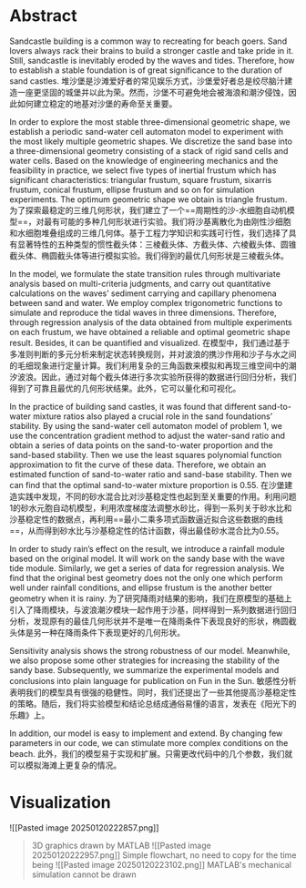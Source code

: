# Abstract
Sandcastle building is a common way to recreating for beach goers. Sand lovers always rack their brains to build a stronger castle and take pride in it. Still, sandcastle is inevitably eroded by the waves and tides. Therefore, how to establish a stable foundation is of great significance to the duration of sand castles.
堆沙堡是沙滩爱好者的常见娱乐方式，沙堡爱好者总是绞尽脑汁建造一座更坚固的城堡并以此为荣。然而，沙堡不可避免地会被海浪和潮汐侵蚀，因此如何建立稳定的地基对沙堡的寿命至关重要。

In order to explore the most stable three-dimensional geometric shape, we establish a periodic sand-water cell automaton model to experiment with the most likely multiple geometric shapes. We discretize the sand base into a three-dimensional geometry consisting of a stack of rigid sand cells and water cells. Based on the knowledge of engineering mechanics and the feasibility in practice, we select five types of inertial frustum which has significant characteristics: triangular frustum, square frustum, sixarris frustum, conical frustum, ellipse frustum and so on for simulation experiments. The optimum geometric shape we obtain is triangle frustum.
为了探索最稳定的三维几何形状，我们建立了一个==周期性的沙-水细胞自动机模型==，对最有可能的多种几何形状进行实验。我们将沙基离散化为由刚性沙细胞和水细胞堆叠组成的三维几何体。基于工程力学知识和实践可行性，我们选择了具有显著特性的五种类型的惯性截头体：三棱截头体、方截头体、六棱截头体、圆锥截头体、椭圆截头体等进行模拟实验。我们得到的最优几何形状是三棱截头体。

In the model, we formulate the state transition rules through multivariate analysis based on multi-criteria judgments, and carry out quantitative calculations on the waves’ sediment carrying and capillary phenomena between sand and water. We employ complex trigonometric functions to simulate and reproduce the tidal waves in three dimensions. Therefore, through regression analysis of the data obtained from multiple experiments on each frustum, we have obtained a reliable and optimal geometric shape result. Besides, it can be quantified and visualized.
在模型中，我们通过基于多准则判断的多元分析来制定状态转换规则，并对波浪的携沙作用和沙子与水之间的毛细现象进行定量计算。我们利用复杂的三角函数来模拟和再现三维空间中的潮汐波浪。因此，通过对每个截头体进行多次实验所获得的数据进行回归分析，我们得到了可靠且最优的几何形状结果。此外，它可以量化和可视化。

In the practice of building sand castles, it was found that different sand-to-water mixture ratios also played a crucial role in the sand foundations’ stability. By using the sand-water cell automaton model of problem 1, we use the concentration gradient method to adjust the water-sand ratio and obtain a series of data points on the sand-to-water proportion and the sand-based stability. Then we use the least squares polynomial function approximation to fit the curve of these data. Therefore, we obtain an estimated function of sand-to-water ratio and sand-base stability. Then we can find that the optimal sand-to-water mixture proportion is 0.55.
在沙堡建造实践中发现，不同的砂水混合比对沙基稳定性也起到至关重要的作用。利用问题1的砂水元胞自动机模型，利用浓度梯度法调整水砂比，得到一系列关于砂水比和沙基稳定性的数据点，再利用==最小二乘多项式函数逼近拟合这些数据的曲线==，从而得到砂水比与沙基稳定性的估计函数，得出最佳砂水混合比为0.55。

In order to study rain’s effect on the result, we introduce a rainfall module based on the original model. It will work on the sandy base with the wave tide module. Similarly, we get a series of data for regression analysis. We find that the original best geometry does not the only one which perform well under rainfall conditions, and ellipse frustum is the another better geometry when it is rainy.
为了研究降雨对结果的影响，我们在原模型的基础上引入了降雨模块，与波浪潮汐模块一起作用于沙基，同样得到一系列数据进行回归分析，发现原有的最佳几何形状并不是唯一在降雨条件下表现良好的形状，椭圆截头体是另一种在降雨条件下表现更好的几何形状。

Sensitivity analysis shows the strong robustness of our model. Meanwhile, we also propose some other strategies for increasing the stability of the sandy base. Subsequently, we summarize the experimental models and conclusions into plain language for publication on Fun in the Sun.
敏感性分析表明我们的模型具有很强的稳健性。同时，我们还提出了一些其他提高沙基稳定性的策略。随后，我们将实验模型和结论总结成通俗易懂的语言，发表在《阳光下的乐趣》上。

In addition, our model is easy to implement and extend. By changing few parameters in our code, we can stimulate more complex conditions on the beach.
此外，我们的模型易于实现和扩展。只需更改代码中的几个参数，我们就可以模拟海滩上更复杂的情况。
# Visualization
![[Pasted image 20250120222857.png]]
>3D graphics drawn by MATLAB
![[Pasted image 20250120222957.png]]
>Simple flowchart, no need to copy for the time being
![[Pasted image 20250120223102.png]]
>MATLAB's mechanical simulation cannot be drawn
